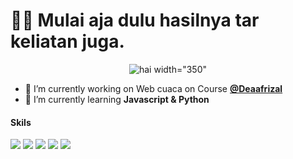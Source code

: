 # 👋😄 Mulai aja dulu hasilnya tar keliatan juga.

<p align="center">
<img src="https://media2.giphy.com/media/v1.Y2lkPTc5MGI3NjExN2lvZDFtbDlibjhocXZ1MnBxaXA5cW91bndqZzhvbXV6bWc5ajhmNCZlcD12MV9pbnRlcm5hbF9naWZfYnlfaWQmY3Q9Zw/DHYNyjAqrqkzm/giphy.gif" alt="hai"/> width="350"
</p>

<!--
**Marko1705/Marko1705** is a ✨ _special_ ✨ repository because its `README.md` (this file) appears on your GitHub profile.

Here are some ideas to get you started:

- 🔭 I’m currently working on ...
- 🌱 I’m currently learning ...
- 👯 I’m looking to collaborate on ...
- 🤔 I’m looking for help with ...
- 💬 Ask me about ...
- 📫 How to reach me: ...
- 😄 Pronouns: ...
- ⚡ Fun fact: ...
-->

- 🔭 I’m currently working on Web cuaca on Course [**@Deaafrizal**](https://github.com/deaafrizal)
- 🌱 I’m currently learning **Javascript & Python**

#### Skils
<img src="https://img.shields.io/badge/HTML5-E34F26?style=for-the-badge&logo=html5&logoColor=white" />
<img src="https://img.shields.io/badge/CSS3-1572B6?style=for-the-badge&logo=css3&logoColor=white" />
<img src="https://img.shields.io/badge/JavaScript-323330?style=for-the-badge&logo=javascript&logoColor=F7DF1E" />
<img src="https://img.shields.io/badge/Python-FFD43B?style=for-the-badge&logo=python&logoColor=blue" />
<img src="https://img.shields.io/badge/ChatGPT-74aa9c?style=for-the-badge&logo=openai&logoColor=white" />
